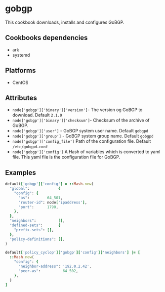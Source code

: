 # gobgp

This cookbook downloads, installs and configures GoBGP.

## Cookbooks dependencies
* ark
* systemd

## Platforms
* CentOS

## Attributes
- `node['gobgp']['binary']['version']`- The version og GoBGP to download. Default `2.1.0`
- `node['gobgp']['binary']['checksum']`- Checksum of the archive of GoBGP.
- `node['gobgp']['user']` - GoBGP system user name. Default `gobgpd`
- `node['gobgp']['group']` - GoBGP system group name. Default `gobgpd`
- `node['gobgp']['config_file']` Path of the configuration file. Default `/etc/gobgpd.conf`
- `node['gobgp']['config']` A Hash of variables which is converted to yaml file. This yaml file is the configuration file for GoBGP.

## Examples

```ruby
default['gobgp']['config'] = ::Mash.new(
  "global":             {
    "config": {
      "as":        64_501,
      "router-id": node['ipaddress'],
      "port":      1790,
    },
  },
  "neighbors":          [],
  "defined-sets":       {
    "prefix-sets": [],
  },
  "policy-definitions": [],
)

default['policy_cyclop']['gobgp']['config']['neighbors'] |= [
  ::Mash.new(
    "config": {
      "neighbor-address": '192.0.2.42',
      "peer-as":          64_502,
    },
  )
]
```
